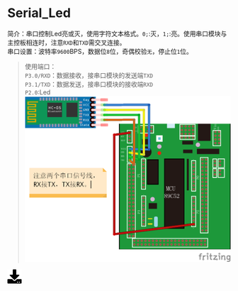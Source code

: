 # Serial_Led
简介：串口控制Led亮或灭，使用字符文本格式。`0;`:灭，`1;`:亮。使用串口模块与主控板相连时，注意`RXD`和`TXD`需交叉连接。  
串口设置：波特率`9600`BPS，数据位`8`位，奇偶校验`无`，停止位`1`位。  
>使用端口：  
`P3.0/RXD`：数据接收，接串口模块的发送端`TXD`  
`P3.1/TXD`：数据发送，接串口模块的接收端`RXD`  
`P2.0`:Led  
![wiring](51demo_5.png)

[![下载](../download_logo.png)](https://github.com/daishitong/51demo/releases/download/download/05_Serial_Led.zip)  